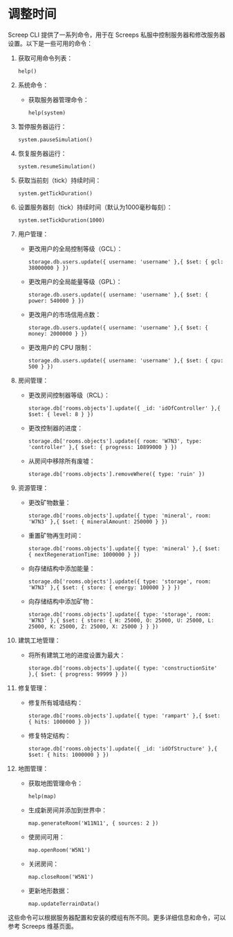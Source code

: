 # 调整时间

Screep CLI 提供了一系列命令，用于在 Screeps 私服中控制服务器和修改服务器设置。以下是一些可用的命令：

1. 获取可用命令列表：
   ```shell
   help()
   ```

2. 系统命令：
   - 获取服务器管理命令：
     ```shell
     help(system)
     ```

3. 暂停服务器运行：
   ```shell
   system.pauseSimulation()
   ```

4. 恢复服务器运行：
   ```shell
   system.resumeSimulation()
   ```

5. 获取当前刻（tick）持续时间：
   ```shell
   system.getTickDuration()
   ```

6. 设置服务器刻（tick）持续时间（默认为1000毫秒每刻）：
   ```shell
   system.setTickDuration(1000)
   ```

7. 用户管理：
   - 更改用户的全局控制等级（GCL）：
     ```shell
     storage.db.users.update({ username: 'username' },{ $set: { gcl: 38000000 } })
     ```
   - 更改用户的全局能量等级（GPL）：
     ```shell
     storage.db.users.update({ username: 'username' },{ $set: { power: 540000 } })
     ```
   - 更改用户的市场信用点数：
     ```shell
     storage.db.users.update({ username: 'username' },{ $set: { money: 2000000 } })
     ```
   - 更改用户的 CPU 限制：
     ```shell
     storage.db.users.update({ username: 'username' },{ $set: { cpu: 500 } })
     ```

8. 房间管理：
   - 更改房间控制器等级（RCL）：
     ```shell
     storage.db['rooms.objects'].update({ _id: 'idOfController' },{ $set: { level: 8 } })
     ```
   - 更改控制器的进度：
     ```shell
     storage.db['rooms.objects'].update({ room: 'W7N3', type: 'controller' },{ $set: { progress: 10899000 } })
     ```
   - 从房间中移除所有废墟：
     ```shell
     storage.db['rooms.objects'].removeWhere({ type: 'ruin' })
     ```

9. 资源管理：
   - 更改矿物数量：
     ```shell
     storage.db['rooms.objects'].update({ type: 'mineral', room: 'W7N3' },{ $set: { mineralAmount: 250000 } })
     ```
   - 重置矿物再生时间：
     ```shell
     storage.db['rooms.objects'].update({ type: 'mineral' },{ $set: { nextRegenerationTime: 1000000 } })
     ```
   - 向存储结构中添加能量：
     ```shell
     storage.db['rooms.objects'].update({ type: 'storage', room: 'W7N3' },{ $set: { store: { energy: 100000 } } })
     ```
   - 向存储结构中添加矿物：
     ```shell
     storage.db['rooms.objects'].update({ type: 'storage', room: 'W7N3' },{ $set: { store: { H: 25000, O: 25000, U: 25000, L: 25000, K: 25000, Z: 25000, X: 25000 } } })
     ```

10. 建筑工地管理：
    - 将所有建筑工地的进度设置为最大：
      ```shell
      storage.db['rooms.objects'].update({ type: 'constructionSite' },{ $set: { progress: 99999 } })
      ```

11. 修复管理：
    - 修复所有城墙结构：
      ```shell
      storage.db['rooms.objects'].update({ type: 'rampart' },{ $set: { hits: 1000000 } })
      ```
    - 修复特定结构：
      ```shell
      storage.db['rooms.objects'].update({ _id: 'idOfStructure' },{ $set: { hits: 1000000 } })
      ```

12. 地图管理：
    - 获取地图管理命令：
      ```shell
      help(map)
      ```
    - 生成新房间并添加到世界中：
      ```shell
      map.generateRoom('W11N11', { sources: 2 })
      ```
    - 使房间可用：
      ```shell
      map.openRoom('W5N1')
      ```
    - 关闭房间：
      ```shell
      map.closeRoom('W5N1')
      ```
    - 更新地形数据：
      ```shell
      map.updateTerrainData()
      ```

这些命令可以根据服务器配置和安装的模组有所不同。更多详细信息和命令，可以参考 Screeps 维基页面。
